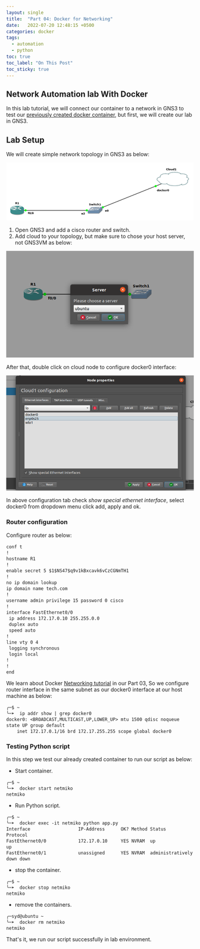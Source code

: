 ```yaml
---
layout: single
title:  "Part 04: Docker for Networking"
date:   2022-07-20 12:48:15 +0500
categories: docker
tags: 
  - automation
  - python
toc: true
toc_label: "On This Post"
toc_sticky: true
---
```


## Network Automation lab With Docker
In this lab tutorial, we will connect our container to a network in GNS3 to test our [previously created docker container](https://sydasif.github.io/docker/docker-networking/#build-your-own-container), but first, we will create our lab in GNS3.

## Lab Setup

We will create simple network topology in GNS3 as below:

![LAb TOPOLOGY](/assets/images/docker.png)

1. Open GNS3 and add a cisco router and switch.
2. Add cloud to your topology, but make sure to chose your host server, not GNS3VM as below:

![PIC](/assets/images/ubuntu.png)

After that, double click on cloud node to configure docker0 interface:

![PIC](/assets/images/docker0.png)

In above configuration tab check _show special ethernet interface_, select docker0 from dropdown menu click add, apply and ok.

### Router configuration

Configure router as below:

```console
conf t
!
hostname R1
!
enable secret 5 $1$NS47$q9v1kBxcavk6vCzCGNmTH1
!
no ip domain lookup
ip domain name tech.com        
!
username admin privilege 15 password 0 cisco
!
interface FastEthernet0/0
 ip address 172.17.0.10 255.255.0.0
 duplex auto
 speed auto
!
line vty 0 4
 logging synchronous
 login local
!
!
end
```

We learn about Docker [Networking tutorial](https://sydasif.github.io/docker/docker-networking-lab/#networking-tutorials) in our Part 03, So we configure router interface in the same subnet as our docker0 interface at our host machine as below:

```console
╭─$ ~  
╰─➤  ip addr show | grep docker0
docker0: <BROADCAST,MULTICAST,UP,LOWER_UP> mtu 1500 qdisc noqueue state UP group default 
    inet 172.17.0.1/16 brd 172.17.255.255 scope global docker0
```

### Testing Python script

In this step we test our already created container to run our script as below:

- Start container.

```console
╭─$ ~  
╰─➤  docker start netmiko                 
netmiko
```

- Run Python script.

```console
╭─$ ~  
╰─➤  docker exec -it netmiko python app.py
Interface                  IP-Address      OK? Method Status                Protocol
FastEthernet0/0            172.17.0.10     YES NVRAM  up                    up      
FastEthernet0/1            unassigned      YES NVRAM  administratively down down 
```

- stop the container.

```console
╭─$ ~  
╰─➤  docker stop netmiko                  
netmiko
```

- remove the containers.

```console
╭─syd@ubuntu ~  
╰─➤  docker rm netmiko 
netmiko
```

That's it, we run our script successfully in lab environment.
